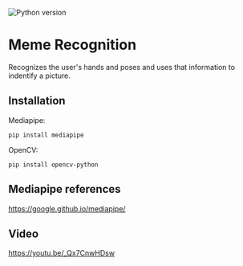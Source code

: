 ![Python version](https://img.shields.io/badge/Python-3.8-green?style=flat&logo=python)
# Meme Recognition
Recognizes the user's hands and poses and uses that information to indentify a picture.
## Installation
Mediapipe:
```
pip install mediapipe
```
OpenCV:
```
pip install opencv-python
```
## Mediapipe references
https://google.github.io/mediapipe/

## Video
https://youtu.be/_Qx7CnwHDsw
